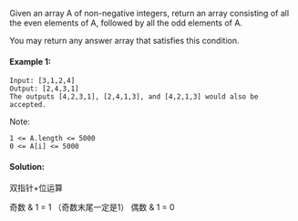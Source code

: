 Given an array A of non-negative integers, return an array consisting of all the even elements of A, followed by all the odd elements of A.

You may return any answer array that satisfies this condition.

#### Example 1:
```
Input: [3,1,2,4]
Output: [2,4,3,1]
The outputs [4,2,3,1], [2,4,1,3], and [4,2,1,3] would also be accepted.
 ```

Note:
```
1 <= A.length <= 5000
0 <= A[i] <= 5000
```

#### Solution:
双指针+位运算

奇数 & 1 = 1 （奇数末尾一定是1）
偶数 & 1 = 0 